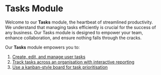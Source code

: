 # Tasks Module

Welcome to our **Tasks** module, the heartbeat of streamlined productivity. We understand that managing tasks efficiently is crucial for the success of any business. Our Tasks module is designed to empower your team, enhance collaboration, and ensure nothing falls through the cracks.

Our **Tasks** module empowers you to:

1. [Create, edit, and manage user tasks](</docs/Rapid/2-Rapid Standard/1-Tasks/creating-editing-and-deleting-tasks.md>)
2. [Track tasks across an organisation with interactive reporting](</docs/Rapid/2-Rapid Standard/1-Tasks/task-reporting.md>)
3. [Use a kanban-style board for task prioritisation](</docs/Rapid/2-Rapid Standard/1-Tasks/using-the-tasks-board.md>)